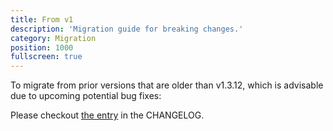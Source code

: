 ```yaml
---
title: From v1
description: 'Migration guide for breaking changes.'
category: Migration
position: 1000
fullscreen: true
---
```


To migrate from prior versions that are older than v1.3.12, which is advisable due to upcoming potential bug fixes:

Please checkout [the entry](https://github.com/cenk1cenk2/listr2/tree/master/CHANGELOG.md#200-2020-05-06) in the CHANGELOG.
